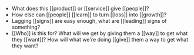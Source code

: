 - What does this [[product]] or [[service]] give [[people]]?
- How else can [[people]] [[learn]] to turn [[loss]] into [[growth]]?
- Lagging [[signs]] are easy enough, what are [[leading]] signs of something?
- [[Who]] is this for? What will we get by giving them a [[way]] to get what they [[want]]? How will what we're doing [[give]] them a way to get what they want?